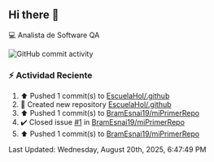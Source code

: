 ## Hi there 👋

:computer: Analista de Software QA

![GitHub commit activity](https://img.shields.io/github/commit-activity/m/BramEsnai19/BramEsnai19)

### :zap: Actividad Reciente
<!--RECENT_ACTIVITY:start-->
1. ⬆️ Pushed 1 commit(s) to [EscuelaHol/.github](https://github.com/EscuelaHol/.github)<br>
2. 📔 Created new repository [EscuelaHol/.github](https://github.com/EscuelaHol/.github)<br>
3. ⬆️ Pushed 1 commit(s) to [BramEsnai19/miPrimerRepo](https://github.com/BramEsnai19/miPrimerRepo)<br>
4. ✔️ Closed issue [#1](https://github.com/BramEsnai19/miPrimerRepo/issues/1) in [BramEsnai19/miPrimerRepo](https://github.com/BramEsnai19/miPrimerRepo)<br>
5. ⬆️ Pushed 1 commit(s) to [BramEsnai19/miPrimerRepo](https://github.com/BramEsnai19/miPrimerRepo)<br>
<!--RECENT_ACTIVITY:end-->
<!--RECENT_ACTIVITY:last_update-->
Last Updated: Wednesday, August 20th, 2025, 6:47:49 PM
<!--RECENT_ACTIVITY:last_update_end-->
